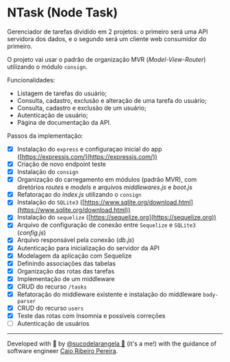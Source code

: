 # NTask (Node Task)

Gerenciador de tarefas dividido em 2 projetos: o primeiro será uma API servidora dos dados, e o segundo será um cliente web consumidor do primeiro.

O projeto vai usar o padrão de organização MVR (_Model-View-Router_) utilizando o módulo `consign`.

Funcionalidades:

- Listagem de tarefas do usuário;
- Consulta, cadastro, exclusão e alteração de uma tarefa do usuário;
- Consulta, cadastro e exclusão de um usuário;
- Autenticação de usuário;
- Página de documentação da API.

Passos da implementação:

- [x] Instalação do `express` e configuraçao inicial do app ([https://expressjs.com/](https://expressjs.com/))
- [x] Criação de novo endpoint teste
- [x] Instalação do `consign`
- [x] Organização do carregamento em módulos (padrão MVR), com diretórios _routes_ e _models_ e arquivos _middlewares.js_ e _boot.js_
- [x] Refatoraçao do _index.js_ utilizando o `consign`
- [x] Instalação do `SQLite3` ([https://www.sqlite.org/download.html](https://www.sqlite.org/download.html))
- [x] Instalação do `sequelize` ([https://sequelize.org](https://sequelize.org))
- [x] Arquivo de configuração de conexão entre `Sequelize` e `SQLite3` (_config.js_)
- [x] Arquivo responsável pela conexão (_db.js_)
- [x] Autenticação para inicialização do servidor da API
- [x] Modelagem da aplicação com Sequelize
- [x] Definindo associações das tabelas
- [x] Organização das rotas das tarefas
- [x] Implementação de um middleware
- [x] CRUD do recurso `/tasks`
- [x] Refatoração do middleware existente e instalação do middleware `body-parser`
- [x] CRUD do recurso `users`
- [x] Teste das rotas com Insomnia e possíveis correções
- [ ] Autenticação de usuários

---

Developed with 🧡 by [@sucodelarangela 🍊](https://angelacaldas.vercel.app) (it's a me!) with the guidance of software engineer [Caio Ribeiro Pereira](https://www.linkedin.com/in/caioribeiropereira/).
